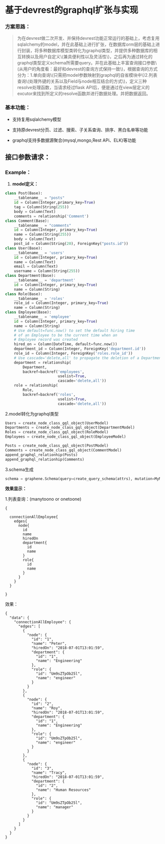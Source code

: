 # 基于devrest的graphql扩张与实现

### **方案思路：**

> 为在devrest做二次开发、并保持devrest功能正常运行的基础上，考虑复用sqlalchemy的model，并在此基础上进行扩张，在数据库orm层的基础上进行封装，将多种数据库模型类转化为graphql类型，并提供多种数据库的相互转换以及用户自定义\\(兼具便利性以及灵活性\\)，之后再为通过转化的graphql类型定义schema所需要query。并在此基础上丰富查询接口参数\\(从用户的角度看：最好和devrest的查询方式保持一致\\)，根据查询的方式分为：1.单向查询\\(只需把model参数映射到graphql的自省模块中\\)2.列表查询\\(处理外键的关系以及Field与node相互结合的方式\\)，定义三种resolve处理函数，当请求经过flask API后，便是通过在view层定义的excutor来找到所定义的resolve函数并进行数据处理。并把数据返回。

### 基本功能：

* 支持复用sqlalchemy模型

* 支持原devrest分页、过滤、搜索、子关系查询、排序、黑白名单等功能

* graphql支持多数据源聚合\(mysql,mongo,Rest APi、ELK\)等功能

### 

## 接口参数请求：

### Example：

1. **model定义：**

```py
class Post(Base):
    __tablename__ = "posts"
    id = Column(Integer,primary_key=True)
    tag = Column(String(255))
    body = Column(Text)
    comments = relationship('Comment')
class Comment(Base):
    __tablename__ = "comments"
    id = Column(Integer, primary_key=True)
    name = Column(String(255))
    body = Column(Text)
    post_id = Column(String(20), ForeignKey("posts.id"))
class User(Base):
    __tablename__ = 'users'
    id = Column(Integer, primary_key=True)
    name = Column(Text)
    email = Column(Text)
    username = Column(String(255))
class Department(Base):
    __tablename__ = 'department'
    id = Column(Integer, primary_key=True)
    name = Column(String)
class Role(Base):
    __tablename__ = 'roles'
    role_id = Column(Integer, primary_key=True)
    name = Column(String)
class Employee(Base):
    __tablename__ = 'employee'
    id = Column(Integer, primary_key=True)
    name = Column(String)
    # Use default=func.now() to set the default hiring time
    # of an Employee to be the current time when an
    # Employee record was created
    hired_on = Column(DateTime, default=func.now())
    department_id = Column(Integer, ForeignKey('department.id'))
    role_id = Column(Integer, ForeignKey('roles.role_id'))
    # Use cascade='delete,all' to propagate the deletion of a Department onto its Employees
    department = relationship(
        Department,
        backref=backref('employees',
                        uselist=True,
                        cascade='delete,all'))
    role = relationship(
        Role,
        backref=backref('roles',
                        uselist=True,
                        cascade='delete,all'))
```

2.model转化为graphql类型

```py
Users = create_node_class_gql_object(UserModel)
Departments = create_node_class_gql_object(DepartmentModel)
Roles = create_node_class_gql_object(RoleModel)
Employees = create_node_class_gql_object(EmployeeModel)

Posts = create_node_class_gql_object(PostModel)
Comments = create_node_class_gql_object(CommentModel)
append_graphql_relationhip(Posts)
append_graphql_relationhip(Comments)
```

3.schema生成

```py
schema = graphene.Schema(query=create_query_schema(attrs), mutation=MyMutations, types=[Users,Departments,Employees,Roles])
```

**效果显示：**

1.列表查询：\(manytoono or onetoone\)

```
{
  
  connectionAllEmployee{
    edges{
      node{
        id
        name
        hiredOn
        department{
          id
          name
        }
        role{
          id
          name
        }
      }
    }
  }
  
}
```

效果：

```
{
  "data": {
    "connectionAllEmployee": {
      "edges": [
        {
          "node": {
            "id": "1",
            "name": "Peter",
            "hiredOn": "2018-07-01T13:01:59",
            "department": {
              "id": "1",
              "name": "Engineering"
            },
            "role": {
              "id": "Um9sZTpOb25l",
              "name": "engineer"
            }
          }
        },
        {
          "node": {
            "id": "2",
            "name": "Roy",
            "hiredOn": "2018-07-01T13:01:59",
            "department": {
              "id": "1",
              "name": "Engineering"
            },
            "role": {
              "id": "Um9sZTpOb25l",
              "name": "engineer"
            }
          }
        },
        {
          "node": {
            "id": "3",
            "name": "Tracy",
            "hiredOn": "2018-07-01T13:01:59",
            "department": {
              "id": "2",
              "name": "Human Resources"
            },
            "role": {
              "id": "Um9sZTpOb25l",
              "name": "manager"
            }
          }
        }
      ]
    }
  }
}
```





















